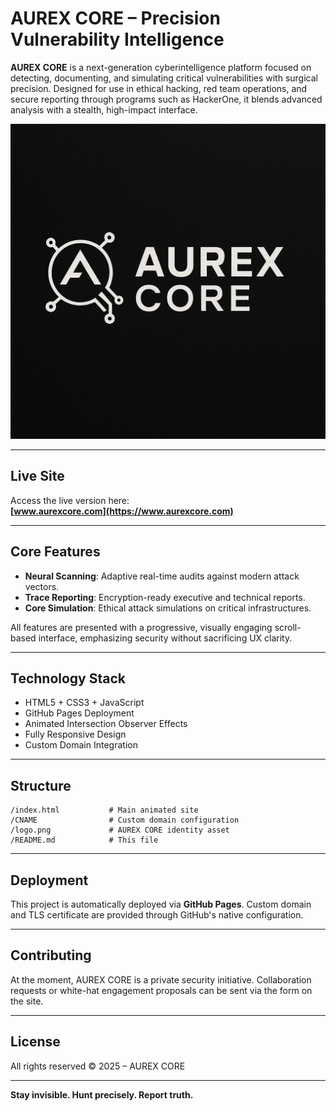 
# AUREX CORE – Precision Vulnerability Intelligence

**AUREX CORE** is a next-generation cyberintelligence platform focused on detecting, documenting, and simulating critical vulnerabilities with surgical precision. Designed for use in ethical hacking, red team operations, and secure reporting through programs such as HackerOne, it blends advanced analysis with a stealth, high-impact interface.

![Aurex Core Banner](2D568C1D-0ECB-4BF0-AF67-D7FCD6AF286F.png)

---

## Live Site

Access the live version here:  
**[www.aurexcore.com](https://www.aurexcore.com)**

---

## Core Features

- **Neural Scanning**: Adaptive real-time audits against modern attack vectors.
- **Trace Reporting**: Encryption-ready executive and technical reports.
- **Core Simulation**: Ethical attack simulations on critical infrastructures.

All features are presented with a progressive, visually engaging scroll-based interface, emphasizing security without sacrificing UX clarity.

---

## Technology Stack

- HTML5 + CSS3 + JavaScript
- GitHub Pages Deployment
- Animated Intersection Observer Effects
- Fully Responsive Design
- Custom Domain Integration

---

## Structure

```
/index.html           # Main animated site
/CNAME                # Custom domain configuration
/logo.png             # AUREX CORE identity asset
/README.md            # This file
```

---

## Deployment

This project is automatically deployed via **GitHub Pages**. Custom domain and TLS certificate are provided through GitHub's native configuration.

---

## Contributing

At the moment, AUREX CORE is a private security initiative. Collaboration requests or white-hat engagement proposals can be sent via the form on the site.

---

## License

All rights reserved © 2025 – AUREX CORE

---

**Stay invisible. Hunt precisely. Report truth.**
